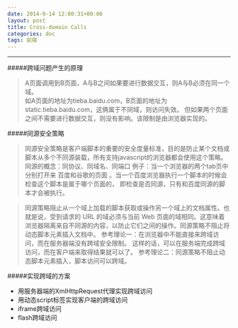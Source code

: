 ```yaml
---
date: 2014-9-14 12:00:31+00:00
layout: post
title: Cross-domain Calls
categories: doc
tags: 前端
---
```


----------

#####跨域问题产生的原理
 

> A页面调用到B页面，A与B之间如果要进行数据交互，则A与B必须在同一个域。   
> 如A页面的地址为tieba.baidu.com，B页面的地址为static.tieba.baidu.com，这俩属于不同域，则访问失效。
>      但如果两个页面之间不需要进行数据交互，则没有影响。该限制是由浏览器实现的。

#####同源安全策略

> 同源安全策略是客户端脚本的重要的安全度量标准，目的是防止某个文档或脚本从多个不同源装载，所有支持javascript的浏览器都会使用这个策略。
> 同源的概念：同协议、同域名、同端口 例子：当一个浏览器的两个tab页中分别打开来 百度和谷歌的页面
> 。当一个百度浏览器执行一个脚本的时候会检查这个脚本是属于哪个页面的， 即检查是否同源，只有和百度同源的脚本才会被执行。

> 同源策略阻止从一个域上加载的脚本获取或操作另一个域上的文档属性。也就是说，受到请求的 URL 的域必须与当前 Web
> 页面的域相同。这意味着浏览器隔离来自不同源的内容，以防止它们之间的操作。同源策略不阻止将动态脚本元素插入文档中。
> 参考理论一：在浏览器中不能直接来跨域访问，而在服务器端没有跨域安全限制。 这样的话，可以在服务端完成跨域访问，而在客户端来取得结果就可以了。
> 参考理论二：同源策略不阻止动态脚本元素插入，脚本访问可以跨域。

#####实现跨域的方案

 - 用服务器端的XmlHttpRequest代理实现跨域访问
 - 用动态script标签实现客户端的跨域访问
 - iframe跨域访问
 - flash跨域访问
 

